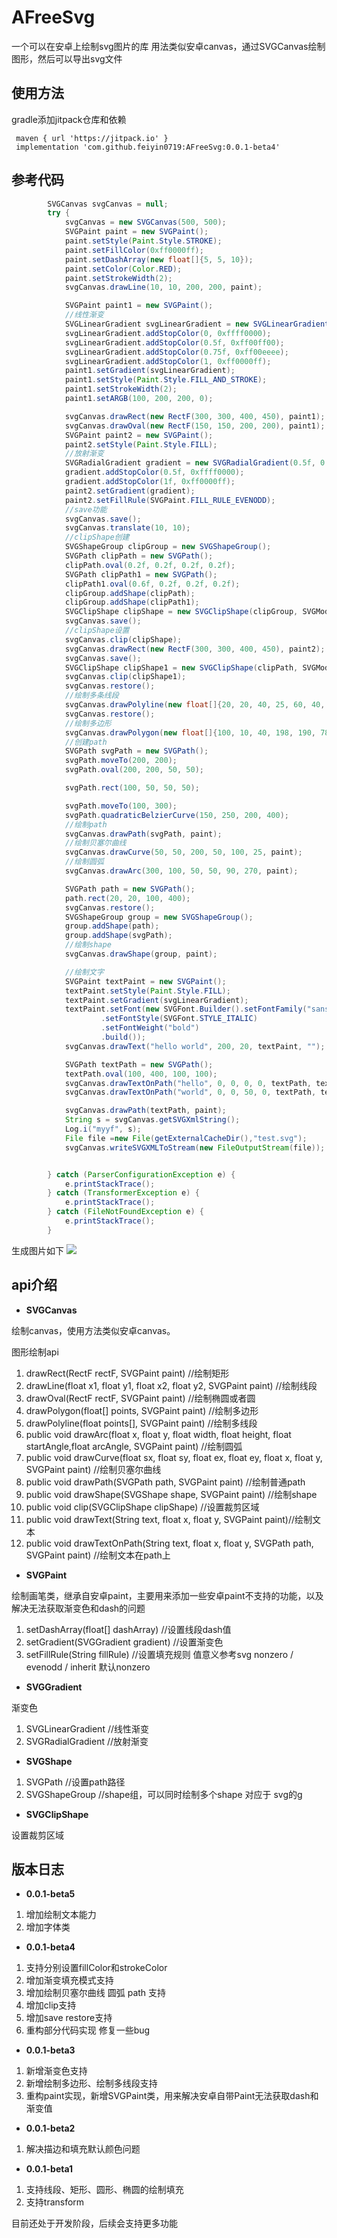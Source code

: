 # AFreeSvg
一个可以在安卓上绘制svg图片的库
用法类似安卓canvas，通过SVGCanvas绘制图形，然后可以导出svg文件

## 使用方法
gradle添加jitpack仓库和依赖
```
 maven { url 'https://jitpack.io' }
 implementation 'com.github.feiyin0719:AFreeSvg:0.0.1-beta4'
```

## 参考代码
```java
        SVGCanvas svgCanvas = null;
        try {
            svgCanvas = new SVGCanvas(500, 500);
            SVGPaint paint = new SVGPaint();
            paint.setStyle(Paint.Style.STROKE);
            paint.setFillColor(0xff0000ff);
            paint.setDashArray(new float[]{5, 5, 10});
            paint.setColor(Color.RED);
            paint.setStrokeWidth(2);
            svgCanvas.drawLine(10, 10, 200, 200, paint);

            SVGPaint paint1 = new SVGPaint();
            //线性渐变
            SVGLinearGradient svgLinearGradient = new SVGLinearGradient(new PointF(0, 0), new PointF(1, 0));
            svgLinearGradient.addStopColor(0, 0xffff0000);
            svgLinearGradient.addStopColor(0.5f, 0xff00ff00);
            svgLinearGradient.addStopColor(0.75f, 0xff00eeee);
            svgLinearGradient.addStopColor(1, 0xff0000ff);
            paint1.setGradient(svgLinearGradient);
            paint1.setStyle(Paint.Style.FILL_AND_STROKE);
            paint1.setStrokeWidth(2);
            paint1.setARGB(100, 200, 200, 0);

            svgCanvas.drawRect(new RectF(300, 300, 400, 450), paint1);
            svgCanvas.drawOval(new RectF(150, 150, 200, 200), paint1);
            SVGPaint paint2 = new SVGPaint();
            paint2.setStyle(Paint.Style.FILL);
            //放射渐变
            SVGRadialGradient gradient = new SVGRadialGradient(0.5f, 0.5f, 1, 0.8f, 0.8f);
            gradient.addStopColor(0.5f, 0xffff0000);
            gradient.addStopColor(1f, 0xff0000ff);
            paint2.setGradient(gradient);
            paint2.setFillRule(SVGPaint.FILL_RULE_EVENODD);
            //save功能
            svgCanvas.save();
            svgCanvas.translate(10, 10);
            //clipShape创建
            SVGShapeGroup clipGroup = new SVGShapeGroup();
            SVGPath clipPath = new SVGPath();
            clipPath.oval(0.2f, 0.2f, 0.2f, 0.2f);
            SVGPath clipPath1 = new SVGPath();
            clipPath1.oval(0.6f, 0.2f, 0.2f, 0.2f);
            clipGroup.addShape(clipPath);
            clipGroup.addShape(clipPath1);
            SVGClipShape clipShape = new SVGClipShape(clipGroup, SVGModes.MODE_BOX);
            svgCanvas.save();
            //clipShape设置
            svgCanvas.clip(clipShape);
            svgCanvas.drawRect(new RectF(300, 300, 400, 450), paint2);
            svgCanvas.save();
            SVGClipShape clipShape1 = new SVGClipShape(clipPath, SVGModes.MODE_BOX);
            svgCanvas.clip(clipShape1);
            svgCanvas.restore();
            //绘制多条线段
            svgCanvas.drawPolyline(new float[]{20, 20, 40, 25, 60, 40, 80, 120, 120, 140, 200, 180}, paint);
            svgCanvas.restore();
            //绘制多边形
            svgCanvas.drawPolygon(new float[]{100, 10, 40, 198, 190, 78, 10, 78, 160, 198}, paint2);
            //创建path
            SVGPath svgPath = new SVGPath();
            svgPath.moveTo(200, 200);
            svgPath.oval(200, 200, 50, 50);

            svgPath.rect(100, 50, 50, 50);

            svgPath.moveTo(100, 300);
            svgPath.quadraticBelzierCurve(150, 250, 200, 400);
            //绘制path
            svgCanvas.drawPath(svgPath, paint);
            //绘制贝塞尔曲线
            svgCanvas.drawCurve(50, 50, 200, 50, 100, 25, paint);
            //绘制圆弧
            svgCanvas.drawArc(300, 100, 50, 50, 90, 270, paint);

            SVGPath path = new SVGPath();
            path.rect(20, 20, 100, 400);
            svgCanvas.restore();
            SVGShapeGroup group = new SVGShapeGroup();
            group.addShape(path);
            group.addShape(svgPath);
            //绘制shape
            svgCanvas.drawShape(group, paint);

            //绘制文字
            SVGPaint textPaint = new SVGPaint();
            textPaint.setStyle(Paint.Style.FILL);
            textPaint.setGradient(svgLinearGradient);
            textPaint.setFont(new SVGFont.Builder().setFontFamily("sans-serif")
                    .setFontStyle(SVGFont.STYLE_ITALIC)
                    .setFontWeight("bold")
                    .build());
            svgCanvas.drawText("hello world", 200, 20, textPaint, "");

            SVGPath textPath = new SVGPath();
            textPath.oval(100, 400, 100, 100);
            svgCanvas.drawTextOnPath("hello", 0, 0, 0, 0, textPath, textPaint, null);
            svgCanvas.drawTextOnPath("world", 0, 0, 50, 0, textPath, textPaint, null);

            svgCanvas.drawPath(textPath, paint);
            String s = svgCanvas.getSVGXmlString();
            Log.i("myyf", s);
            File file =new File(getExternalCacheDir(),"test.svg");
            svgCanvas.writeSVGXMLToStream(new FileOutputStream(file));


        } catch (ParserConfigurationException e) {
            e.printStackTrace();
        } catch (TransformerException e) {
            e.printStackTrace();
        } catch (FileNotFoundException e) {
            e.printStackTrace();
        }
```

生成图片如下
![](https://raw.githubusercontent.com/feiyin0719/AFreeSvg/c2921aa02d5542c13d380c9bb4d5a350a51d7393/test.svg)
## api介绍
- **SVGCanvas**

绘制canvas，使用方法类似安卓canvas。

图形绘制api 
   1. drawRect(RectF rectF, SVGPaint paint) //绘制矩形
   2. drawLine(float x1, float y1, float x2, float y2, SVGPaint paint) //绘制线段
   3. drawOval(RectF rectF, SVGPaint paint) //绘制椭圆或者圆
   4. drawPolygon(float[] points, SVGPaint paint) //绘制多边形
   5. drawPolyline(float points[], SVGPaint paint) //绘制多线段 
   6. public void drawArc(float x, float y, float width, float height, float startAngle,float arcAngle, SVGPaint paint) //绘制圆弧
   7. public void drawCurve(float sx, float sy, float ex, float ey, float x, float y, SVGPaint paint) //绘制贝塞尔曲线
   8. public void drawPath(SVGPath path, SVGPaint paint) //绘制普通path
   9. public void drawShape(SVGShape shape, SVGPaint paint) //绘制shape
   10. public void clip(SVGClipShape clipShape) //设置裁剪区域
   11. public void drawText(String text, float x, float y, SVGPaint paint)//绘制文本
   12. public void drawTextOnPath(String text, float x, float y, SVGPath path, SVGPaint paint) //绘制文本在path上

- **SVGPaint**

绘制画笔类，继承自安卓paint，主要用来添加一些安卓paint不支持的功能，以及解决无法获取渐变色和dash的问题
   1. setDashArray(float[] dashArray) //设置线段dash值
   2. setGradient(SVGGradient gradient) //设置渐变色
   3. setFillRule(String fillRule) //设置填充规则 值意义参考svg    nonzero / evenodd / inherit 默认nonzero

- **SVGGradient**

渐变色
  1. SVGLinearGradient  //线性渐变
  2. SVGRadialGradient //放射渐变
- **SVGShape**
 1. SVGPath //设置path路径
 2. SVGShapeGroup //shape组，可以同时绘制多个shape 对应于 svg的g
- **SVGClipShape**

设置裁剪区域
  
## 版本日志
- **0.0.1-beta5**

 1. 增加绘制文本能力
 2. 增加字体类
- **0.0.1-beta4**
 1. 支持分别设置fillColor和strokeColor
 2. 增加渐变填充模式支持
 3. 增加绘制贝塞尔曲线 圆弧 path 支持
 4. 增加clip支持
 5. 增加save restore支持
 6. 重构部分代码实现 修复一些bug
- **0.0.1-beta3**

 1. 新增渐变色支持
 2. 新增绘制多边形、绘制多线段支持
 3. 重构paint实现，新增SVGPaint类，用来解决安卓自带Paint无法获取dash和渐变值
- **0.0.1-beta2**
 1. 解决描边和填充默认颜色问题
- **0.0.1-beta1**
 1. 支持线段、矩形、圆形、椭圆的绘制填充
 2. 支持transform

目前还处于开发阶段，后续会支持更多功能
